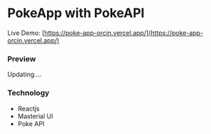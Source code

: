 # PokeApp with PokeAPI

Live Demo: [https://poke-app-orcin.vercel.app/](https://poke-app-orcin.vercel.app/)

### Preview

Updating....

### Technology
- Reactjs
- Masterial UI
- Poke API
